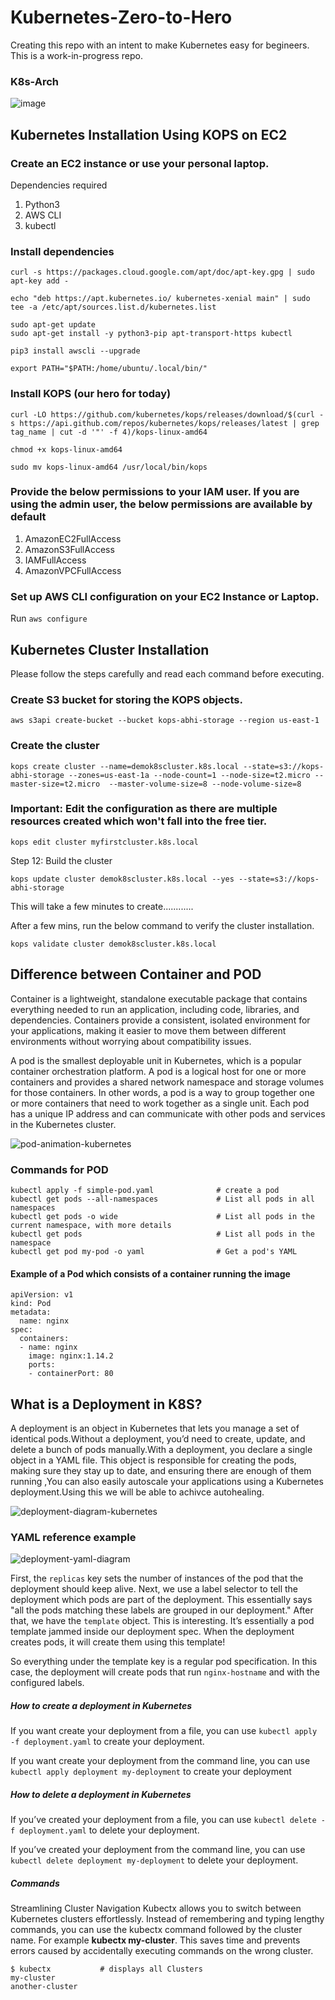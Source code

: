 # Kubernetes-Zero-to-Hero
Creating this repo with an intent to make Kubernetes easy for begineers. This is a work-in-progress repo.

### K8s-Arch

![image](https://github.com/Mallik-Raj/Kubernetes-Zero-to-Hero/assets/53124649/b0f6f558-76ee-474f-b71c-33e9c7ff834d)




## Kubernetes Installation Using KOPS on EC2

### Create an EC2 instance or use your personal laptop.

Dependencies required 

1. Python3
2. AWS CLI
3. kubectl

###  Install dependencies

```
curl -s https://packages.cloud.google.com/apt/doc/apt-key.gpg | sudo apt-key add -
```

```
echo "deb https://apt.kubernetes.io/ kubernetes-xenial main" | sudo tee -a /etc/apt/sources.list.d/kubernetes.list
```

```
sudo apt-get update
sudo apt-get install -y python3-pip apt-transport-https kubectl
```

```
pip3 install awscli --upgrade
```

```
export PATH="$PATH:/home/ubuntu/.local/bin/"
```

### Install KOPS (our hero for today)

```
curl -LO https://github.com/kubernetes/kops/releases/download/$(curl -s https://api.github.com/repos/kubernetes/kops/releases/latest | grep tag_name | cut -d '"' -f 4)/kops-linux-amd64

chmod +x kops-linux-amd64

sudo mv kops-linux-amd64 /usr/local/bin/kops
```

### Provide the below permissions to your IAM user. If you are using the admin user, the below permissions are available by default

1. AmazonEC2FullAccess
2. AmazonS3FullAccess
3. IAMFullAccess
4. AmazonVPCFullAccess

### Set up AWS CLI configuration on your EC2 Instance or Laptop.

Run `aws configure`

## Kubernetes Cluster Installation 

Please follow the steps carefully and read each command before executing.

### Create S3 bucket for storing the KOPS objects.

```
aws s3api create-bucket --bucket kops-abhi-storage --region us-east-1
```

### Create the cluster 

```
kops create cluster --name=demok8scluster.k8s.local --state=s3://kops-abhi-storage --zones=us-east-1a --node-count=1 --node-size=t2.micro --master-size=t2.micro  --master-volume-size=8 --node-volume-size=8
```

### Important: Edit the configuration as there are multiple resources created which won't fall into the free tier.

```
kops edit cluster myfirstcluster.k8s.local
```

Step 12: Build the cluster

```
kops update cluster demok8scluster.k8s.local --yes --state=s3://kops-abhi-storage
```

This will take a few minutes to create............

After a few mins, run the below command to verify the cluster installation.

```
kops validate cluster demok8scluster.k8s.local
```

## Difference between Container and POD

Container is a lightweight, standalone executable package that contains everything needed to run an application, including code, libraries, and dependencies. Containers provide a consistent, isolated environment for your applications, making it easier to move them between different environments without worrying about compatibility issues.

A pod is the smallest deployable unit in Kubernetes, which is a popular container orchestration platform. A pod is a logical host for one or more containers and provides a shared network namespace and storage volumes for those containers. In other words, a pod is a way to group together one or more containers that need to work together as a single unit. Each pod has a unique IP address and can communicate with other pods and services in the Kubernetes cluster.

![pod-animation-kubernetes](https://github.com/Mallik-Raj/Kubernetes-Zero-to-Hero/assets/53124649/30d4f299-69c8-4d5b-8361-0e9dd4d39624)



### Commands for POD

```
kubectl apply -f simple-pod.yaml              # create a pod
kubectl get pods --all-namespaces             # List all pods in all namespaces
kubectl get pods -o wide                      # List all pods in the current namespace, with more details
kubectl get pods                              # List all pods in the namespace
kubectl get pod my-pod -o yaml                # Get a pod's YAML
```

#### Example of a Pod which consists of a container running the image
```
apiVersion: v1
kind: Pod
metadata:
  name: nginx
spec:
  containers:
  - name: nginx
    image: nginx:1.14.2
    ports:
    - containerPort: 80
```

## What is a Deployment in K8S?
A deployment is an object in Kubernetes that lets you manage a set of identical pods.Without a deployment, you’d need to create, update, and delete a bunch of pods manually.With a deployment, you declare a single object in a YAML file. This object is responsible for creating the pods, making sure they stay up to date, and ensuring there are enough of them running ,You can also easily autoscale your applications using a Kubernetes deployment.Using this we will be able to achivce autohealing.


![deployment-diagram-kubernetes](https://github.com/Mallik-Raj/Kubernetes-Zero-to-Hero/assets/53124649/caa8abe8-e263-4c44-8b04-772c541e38ca)


### YAML reference example

![deployment-yaml-diagram](https://github.com/Mallik-Raj/Kubernetes-Zero-to-Hero/assets/53124649/9c9bed37-0df4-4085-a4c9-e98bf460335c)


First, the `replicas` key sets the number of instances of the pod that the deployment should keep alive.
Next, we use a label selector to tell the deployment which pods are part of the deployment. This essentially says "all the pods matching these labels are grouped in our deployment."
After that, we have the `template` object.
This is interesting. It’s essentially a pod template jammed inside our deployment spec. When the deployment creates pods, it will create them using this template!

So everything under the template key is a regular pod specification.
In this case, the deployment will create pods that run  `nginx-hostname` and with the configured labels.

##### How to create a deployment in Kubernetes
If you want create your deployment from a file, you can use `kubectl apply -f deployment.yaml` to create your deployment.

If you want create your deployment from the command line, you can use `kubectl apply deployment my-deployment` to create your deployment
##### How to delete a deployment in Kubernetes
If you’ve created your deployment from a file, you can use `kubectl delete -f deployment.yaml` to delete your deployment.

If you’ve created your deployment from the command line, you can use `kubectl delete deployment my-deployment` to delete your deployment.


##### Commands
Streamlining Cluster Navigation Kubectx allows you to switch between Kubernetes clusters effortlessly. Instead of remembering and typing lengthy commands, you can use the kubectx command followed by the cluster name. For example **kubectx my-cluster**. This saves time and prevents errors caused by accidentally executing commands on the wrong cluster.

```
$ kubectx           # displays all Clusters
my-cluster
another-cluster
```







